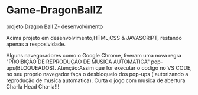 # Game-DragonBallZ
projeto Dragon Ball Z- desenvolvimento

Acima projeto em desenvolvimento,HTML,CSS & JAVASCRIPT, restando apenas a resposividade.

Alguns navegoradores como o Google Chrome, tiveram uma nova regra "PROIBIÇÃO DE REPRODUÇÃO DE MUSICA AUTOMATICA" pop-ups(BLOQUEADOS).
Atenção:Assim que for executar o codigo no VS CODE, no seu proprio navegador faça o desbloqueio dos pop-ups ( autorizando a reprodução de musica automatica).
Curta o jogo com musica de abertura Cha-la Head Cha-la!!!

